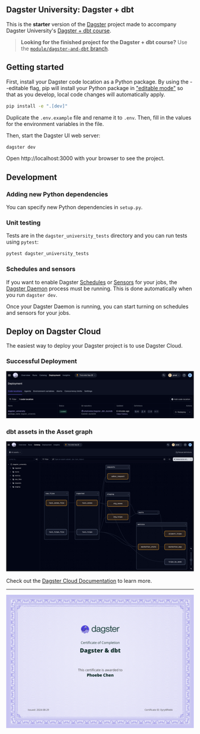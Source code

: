 ## Dagster University: Dagster + dbt

This is the **starter** version of the [Dagster](https://dagster.io/) project made to accompany Dagster University's [Dagster + dbt course](https://courses.dagster.io/courses/dagster-dbt).

> **Looking for the finished project for the Dagster + dbt course?** Use the [`module/dagster-and-dbt` branch](https://github.com/dagster-io/project-dagster-university/tree/module/dagster-and-dbt).

## Getting started

First, install your Dagster code location as a Python package. By using the --editable flag, pip will install your Python package in ["editable mode"](https://pip.pypa.io/en/latest/topics/local-project-installs/#editable-installs) so that as you develop, local code changes will automatically apply.

```bash
pip install -e ".[dev]"
```

Duplicate the `.env.example` file and rename it to `.env`. Then, fill in the values for the environment variables in the file.

Then, start the Dagster UI web server:

```bash
dagster dev
```

Open http://localhost:3000 with your browser to see the project.

## Development

### Adding new Python dependencies

You can specify new Python dependencies in `setup.py`.

### Unit testing

Tests are in the `dagster_university_tests` directory and you can run tests using `pytest`:

```bash
pytest dagster_university_tests
```

### Schedules and sensors

If you want to enable Dagster [Schedules](https://docs.dagster.io/concepts/partitions-schedules-sensors/schedules) or [Sensors](https://docs.dagster.io/concepts/partitions-schedules-sensors/sensors) for your jobs, the [Dagster Daemon](https://docs.dagster.io/deployment/dagster-daemon) process must be running. This is done automatically when you run `dagster dev`.

Once your Dagster Daemon is running, you can start turning on schedules and sensors for your jobs.

## Deploy on Dagster Cloud

The easiest way to deploy your Dagster project is to use Dagster Cloud.

### Successful Deployment

<img src="./images/1-successful-deployment.png">

### dbt assets in the Asset graph

<img src="./images/2-dbt-assets.png">

Check out the [Dagster Cloud Documentation](https://docs.dagster.cloud) to learn more.

___

<img src="./images/0-certificate-of-completion.png">
